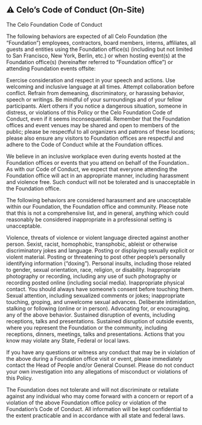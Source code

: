 ## ⚠️ Celo’s Code of Conduct (On-Site)

The Celo Foundation Code of Conduct

The following behaviors are expected of all Celo Foundation (the “Foundation”) employees, contractors, board members, interns, affiliates, all guests and entities using the Foundation office(s) (including but not limited to San Francisco, New York, Berlin, etc.) or when hosting event(s) at the Foundation office(s) (hereinafter referred to “Foundation office”) or attending Foundation events offsite:

Exercise consideration and respect in your speech and actions. Use welcoming and inclusive language at all times.
Attempt collaboration before conflict.
Refrain from demeaning, discriminatory, or harassing behavior, speech or writings.
Be mindful of your surroundings and of your fellow participants. Alert others if you notice a dangerous situation, someone in distress, or violations of this Policy or the Celo Foundation Code of Conduct, even if it seems inconsequential.
Remember that the Foundation offices and event venues may be shared and open to members of the public; please be respectful to all organizers and patrons of these locations; please also ensure any visitors to Foundation offices are respectful and adhere to the Code of Conduct while at the Foundation offices.

We believe in an inclusive workplace even during events hosted at the Foundation offices or events that you attend on behalf of the Foundation..  As with our Code of Conduct, we expect that everyone attending the Foundation office will act in an appropriate manner, including harassment and violence free.  Such conduct will not be tolerated and is unacceptable in the Foundation office.

The following behaviors are considered harassment and are unacceptable within our Foundation, the Foundation office and community.  Please note that this is not a comprehensive list, and in general, anything which could reasonably be considered inappropriate in a professional setting is unacceptable.

Violence, threats of violence or violent language directed against another person.
Sexist, racist, homophobic, transphobic, ableist or otherwise discriminatory jokes and language.
Posting or displaying sexually explicit or violent material.
Posting or threatening to post other people’s personally identifying information (“doxing”).
Personal insults, including those related to gender, sexual orientation, race, religion, or disability.
Inappropriate photography or recording, including any use of such photography or recording posted online (including social media).
Inappropriate physical contact. You should always  have someone’s consent before touching them.
Sexual attention, including sexualized comments or jokes; inappropriate touching, groping, and unwelcome sexual advances.
Deliberate intimidation, stalking or following (online or in person).
Advocating for, or encouraging, any of the above behavior.
Sustained disruption of events, including receptions, talks and presentations.
Sustained disruption of outside events, where you represent the Foundation or the community, including receptions, dinners, meetings, talks and presentations.
Actions that you know may violate any State, Federal or local laws.

If you have any questions or witness any conduct that may be in violation of the above during a Foundation office visit or event, please immediately contact the Head of People and/or General Counsel.  Please do not conduct your own investigation into any allegations of misconduct or violations of this Policy.

The Foundation does not tolerate and will not discriminate or retaliate against any individual who may come forward with a concern or report of a violation of the above Foundation office policy or violation of the Foundation’s Code of Conduct.  All information will be kept confidential to the extent practicable and in accordance with all state and federal laws.
